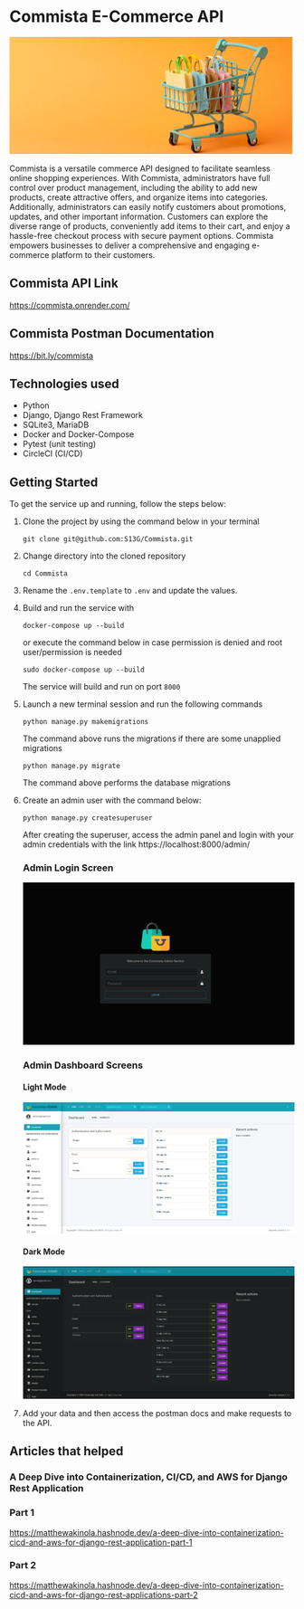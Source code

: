 # Commista E-Commerce API

![bg.png](static%2Fbg.png)

Commista is a versatile commerce API designed to facilitate seamless online shopping experiences. With Commista,
administrators have full control over product management, including the ability to add new products, create attractive
offers, and organize items into categories. Additionally, administrators can easily notify customers about promotions,
updates, and other important information. Customers can explore the diverse range of products, conveniently add items to
their cart, and enjoy a hassle-free checkout process with secure payment options. Commista empowers businesses to
deliver a comprehensive and engaging e-commerce platform to their customers.

## Commista API Link

https://commista.onrender.com/

## Commista Postman Documentation

https://bit.ly/commista

## Technologies used

- Python
- Django, Django Rest Framework
- SQLite3, MariaDB
- Docker and Docker-Compose
- Pytest (unit testing)
- CircleCI (CI/CD)

## Getting Started

To get the service up and running, follow the steps below:

1) Clone the project by using the command below in your terminal
    ```
    git clone git@github.com:S13G/Commista.git
    ```
2) Change directory into the cloned repository
    ```
    cd Commista
    ```
3) Rename the ``.env.template`` to ``.env`` and update the values.

4) Build and run the service with
   ```
   docker-compose up --build
   ```
   or execute the command below in case permission is denied and root user/permission is needed
   ```
   sudo docker-compose up --build
   ```
   The service will build and run on port ``8000``
5) Launch a new terminal session and run the following commands
   ```
   python manage.py makemigrations
   ```
   The command above runs the migrations if there are some unapplied migrations
   ```
   python manage.py migrate
   ```
   The command above performs the database migrations
6) Create an admin user with the command below:
   ```
   python manage.py createsuperuser
   ```
   After creating the superuser, access the admin panel and login with your admin credentials with the
   link https://localhost:8000/admin/

   ### Admin Login Screen

   ![img.png](static/img.png)

   ### Admin Dashboard Screens

   #### Light Mode

   ![pic2.png](static%2Fpic2.png)

   #### Dark Mode

   ![pic3.png](static%2Fpic3.png)

7) Add your data and then access the postman docs and make requests to the API.

## Articles that helped

### A Deep Dive into Containerization, CI/CD, and AWS for Django Rest Application

### Part 1

https://matthewakinola.hashnode.dev/a-deep-dive-into-containerization-cicd-and-aws-for-django-rest-application-part-1

### Part 2

https://matthewakinola.hashnode.dev/a-deep-dive-into-containerization-cicd-and-aws-for-django-rest-applications-part-2
